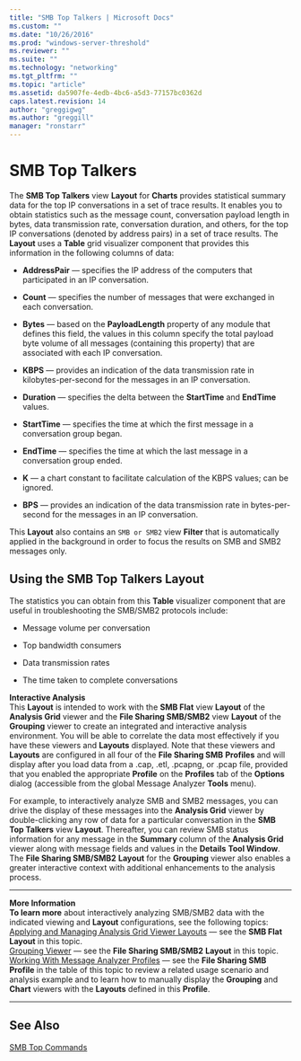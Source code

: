 ```yaml
---
title: "SMB Top Talkers | Microsoft Docs"
ms.custom: ""
ms.date: "10/26/2016"
ms.prod: "windows-server-threshold"
ms.reviewer: ""
ms.suite: ""
ms.technology: "networking"
ms.tgt_pltfrm: ""
ms.topic: "article"
ms.assetid: da5907fe-4edb-4bc6-a5d3-77157bc0362d
caps.latest.revision: 14
author: "greggigwg"
ms.author: "greggill"
manager: "ronstarr"
---
```

# SMB Top Talkers
The **SMB Top Talkers** view **Layout** for **Charts** provides statistical summary data  for the top IP conversations in a set of trace results. It enables you to obtain statistics such as the message count, conversation payload length in bytes, data transmission rate, conversation duration, and others, for the top IP conversations (denoted by address pairs) in a set of trace results. The **Layout** uses a **Table** grid visualizer component that provides this information in the following columns of data:  
  
-   **AddressPair** — specifies the IP address of the computers that participated in an IP  conversation.  
  
-   **Count** — specifies the number of messages that were exchanged in each conversation.  
  
-   **Bytes** — based on the **PayloadLength** property of any module that defines this field, the values in this column specify the total payload byte volume of all messages (containing this property) that are associated with each IP conversation.  
  
-   **KBPS** — provides an indication of the data transmission rate in kilobytes-per-second for the messages in an IP conversation.  
  
-   **Duration** — specifies the delta between the **StartTime** and **EndTime** values.  
  
-   **StartTime** — specifies the time at which the first message in a conversation group began.  
  
-   **EndTime** — specifies the time at which the last message in a conversation group ended.  
  
-   **K** — a chart constant to facilitate calculation of the KBPS values; can be ignored.  
  
-   **BPS** — provides an indication of the data transmission rate in bytes-per-second for the messages in an IP conversation.  
  
 This **Layout** also contains an `SMB or SMB2` view **Filter** that is automatically applied in the background in order to focus the results on SMB and SMB2 messages only.  
  
## Using the SMB Top Talkers Layout  
 The statistics  you can obtain from this **Table** visualizer component that are useful in troubleshooting the SMB/SMB2 protocols include:  
  
-   Message volume per conversation  
  
-   Top bandwidth consumers  
  
-   Data transmission rates  
  
-   The time taken to complete conversations  
  
 **Interactive Analysis**   
This **Layout** is intended to work with the **SMB Flat** view **Layout** of the **Analysis Grid** viewer and the **File Sharing SMB/SMB2** view **Layout** of the **Grouping** viewer to create an integrated and interactive analysis environment. You will be able to correlate the data most effectively if you have these viewers and **Layouts** displayed. Note that these viewers and **Layouts** are configured in all four of the **File Sharing SMB** **Profiles** and will display after you  load data from a .cap, .etl, .pcapng, or .pcap file, provided that you enabled the appropriate **Profile** on the **Profiles** tab of the **Options** dialog (accessible from the global Message Analyzer **Tools** menu).  
  
 For example, to interactively analyze SMB and SMB2 messages, you can  drive the display of these messages into the **Analysis Grid** viewer by double-clicking any row of data for a particular conversation in the **SMB Top Talkers** view **Layout**. Thereafter, you can review SMB status information for any message in the **Summary** column of the **Analysis Grid** viewer along with message fields and values in the **Details** **Tool Window**. The **File Sharing SMB/SMB2** **Layout** for the **Grouping** viewer also enables a greater interactive context with additional enhancements to the analysis process.  
  
---  
  
 **More Information**   
 **To learn more** about interactively analyzing SMB/SMB2 data with the indicated viewing and **Layout** configurations, see the following topics:  
[Applying and Managing Analysis Grid Viewer Layouts](applying-and-managing-analysis-grid-viewer-layouts.md) — see the **SMB Flat** **Layout** in this topic.  
[Grouping Viewer](grouping-viewer.md) — see the **File Sharing SMB/SMB2** **Layout** in this topic.  
[Working With Message Analyzer Profiles](working-with-message-analyzer-profiles.md) — see the **File Sharing SMB** **Profile** in the table of this topic to review a related usage scenario and analysis example and to learn how to manually display the **Grouping** and **Chart** viewers with the **Layouts** defined in this **Profile**.  

---  
  
## See Also  

[SMB Top Commands](smb-top-commands.md)